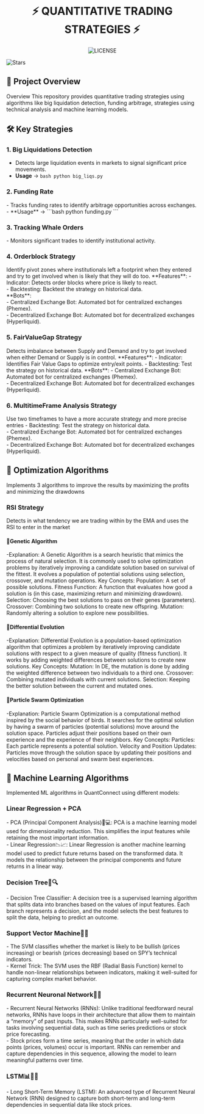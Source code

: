 <h1 align="center">⚡ QUANTITATIVE TRADING STRATEGIES ⚡</h1>
<p align="center"><img src="https://img.shields.io/github/license/ivan-nevado/Quant-Trading" alt="LICENSE" /> </p>
<img src="https://img.shields.io/github/stars/ivan-nevado/Quant-Trading" alt="Stars" /> </p>
<h2>🚀 Project Overview</h2>
Overview</h2> This repository provides quantitative trading strategies using algorithms like big liquidation detection, funding arbitrage, strategies using technical analysis and machine learning models. 

<h2>🛠️ Key Strategies</h2>

<h3>1. Big Liquidations Detection</h3>

  - Detects large liquidation events in markets to signal significant price movements. <br>
  - **Usage** -> ```bash python big_liqs.py ```
<h3>2. Funding Rate</h3>
  - Tracks funding rates to identify arbitrage opportunities across exchanges.  <br>
  - **Usage** ->  ```bash python funding.py ``` 
<h3>3. Tracking Whale Orders</h3>
  - Monitors significant trades to identify institutional activity.
<h3>4. Orderblock Strategy</h3>
  Identify pivot zones where institutionals left a footprint when they entered and try to get involved when is likely that they will do too.
  **Features**: 
  - Indicator: Detects order blocks where price is likely to react. <br>
  - Backtesting: Backtest the strategy on historical data.<br>
  **Bots**: <br>
  - Centralized Exchange Bot: Automated bot for centralized exchanges (Phemex). <br>
  - Decentralized Exchange Bot: Automated bot for decentralized exchanges (Hyperliquid).

<h3>5. FairValueGap Strategy</h3>
  Detects imbalance between Supply and Demand and try to get involved when either Demand or Supply is in control.
   **Features**: 
   - Indicator: Identifies Fair Value Gaps to optimize entry/exit points. 
   - Backtesting: Test the strategy on historical data. 
   **Bots**: 
   - Centralized Exchange Bot: Automated bot for centralized exchanges (Phemex). <br>
   - Decentralized Exchange Bot: Automated bot for decentralized exchanges (Hyperliquid).
<h3>6. MultitimeFrame Analysis Strategy</h3>
  Use two timeframes to have a more accurate strategy and more precise entries
 - Backtesting: Test the strategy on historical data. <br>
 - Centralized Exchange Bot: Automated bot for centralized exchanges (Phemex). <br>
 - Decentralized Exchange Bot: Automated bot for decentralized exchanges (Hyperliquid).

<h2>🔄 Optimization Algorithms</h2>
   Implements 3 algorithms to improve the results by maximizing the profits and minimizing the drawdowns
<h3>RSI Strategy</h3>
Detects in what tendency we are trading within by the EMA and uses the RSI to enter in the market
<h4>🧬Genetic Algorithm</h4>
-Explanation:
A Genetic Algorithm is a search heuristic that mimics the process of natural selection. It is commonly used to solve optimization problems by iteratively improving a candidate solution based on survival of the fittest.
It evolves a population of potential solutions using selection, crossover, and mutation operations.
Key Concepts:
Population: A set of possible solutions.
Fitness Function: A function that evaluates how good a solution is (in this case, maximizing return and minimizing drawdown).
Selection: Choosing the best solutions to pass on their genes (parameters).
Crossover: Combining two solutions to create new offspring.
Mutation: Randomly altering a solution to explore new possibilities.
<h4>🧬Differential Evolution</h4>
-Explanation:
Differential Evolution is a population-based optimization algorithm that optimizes a problem by iteratively improving candidate solutions with respect to a given measure of quality (fitness function).
It works by adding weighted differences between solutions to create new solutions.
Key Concepts:
Mutation: In DE, the mutation is done by adding the weighted difference between two individuals to a third one.
Crossover: Combining mutated individuals with current solutions.
Selection: Keeping the better solution between the current and mutated ones.
<h4>🧬Particle Swarm Optimization</h4>
-Explanation:
Particle Swarm Optimization is a computational method inspired by the social behavior of birds. It searches for the optimal solution by having a swarm of particles (potential solutions) move around the solution space.
Particles adjust their positions based on their own experience and the experience of their neighbors.
Key Concepts:
Particles: Each particle represents a potential solution.
Velocity and Position Updates: Particles move through the solution space by updating their positions and velocities based on personal and swarm best experiences.
<h2>🤖 Machine Learning Algorithms</h2>
Implemented ML algorithms in QuantConnect using different models:
<h3>Linear Regression + PCA</h3>
- PCA (Principal Component Analysis)🧠💻: PCA is a machine learning model used for dimensionality
  reduction.
  This simplifies the input features while retaining the most important information.<br>
- Linear Regression📉📈: Linear Regression is another machine learning model used to predict future returns
  based on the transformed data.
  It models the relationship between the
  principal components and future returns in a linear way.
<h3>Decision Tree🌳🔍</h3>
- Decision Tree Classifier: A decision tree is a supervised learning algorithm that splits data into branches
  based on the values of input features. Each branch represents a decision, and the model selects the best
  features to split the data, helping to predict an outcome.
<h3>Support Vector Machine🔀🤖</h3>
- The SVM classifies whether the market is likely to be bullish (prices increasing) or bearish (prices
  decreasing) based on SPY’s technical indicators.<br>
- Kernel Trick: The SVM uses the RBF (Radial Basis Function) kernel to handle non-linear relationships
  between indicators, making it well-suited for capturing complex market behavior.
<h3>Recurrent Neuronal Network🔄🧠</h3>
- Recurrent Neural Networks (RNNs): Unlike traditional feedforward neural networks, RNNs have loops in
  their architecture that allow them to maintain a “memory” of past inputs. This makes RNNs particularly
  well-suited for tasks involving sequential data, such as time series predictions or stock price forecasting.<br>
- Stock prices form a time series, meaning that the order in which data points (prices, volumes)
  occur is important. RNNs can remember and capture dependencies in this sequence, allowing the model
  to learn meaningful patterns over time.
<h3>LSTM📊🔁🧠</h3>
- Long Short-Term Memory (LSTM): An advanced type of Recurrent Neural Network (RNN) designed to
  capture both short-term and long-term dependencies in sequential data like stock prices.
